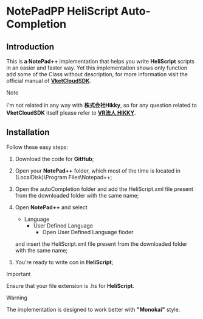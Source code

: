 # NotePadPP HeliScript Auto-Completion

## Introduction
This is **a NotePad++** implementation that helps you 
write **HeliScript** scripts in an easier and faster way.
Yet this implementation shows only function add some of the Class
without description, for more information visit the official manual
of **[VketCloudSDK](https://vrhikky.github.io/VketCloudSDK_Documents/latest/en/hs/hs_overview.html)**.

> [!NOTE]
> I'm not related in any way with **株式会社Hikky**, so for any question related
to **VketCloudSDK** itself please refer to **[VR法人 HIKKY](https://hikky.co.jp/)**.

## Installation
Follow these easy steps:
1. Download the code for **GitHub**;
2. Open your **NotePad++** folder, which most of the time is located in (LocalDisk)\Program Files\Notepad++;
3. Open the autoCompletion folder and add the HeliScript.xml file present from the downloaded folder with the same name;
4. Open **NotePad++** and select
	- Language
		- User Defined Language
			- Open User Defined Language floder

   and insert the HeliScript.xml file present from the downloaded folder with the same name;
5. You're ready to write con in **HeliScript**;

> [!IMPORTANT]
> Ensure that your file extension is .hs for **HeliScript**.

> [!WARNING]
> The implementation is designed to work better with **"Monokai"** style.


